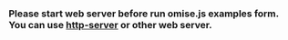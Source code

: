 ### Please start web server before run omise.js examples form. You can use [http-server](https://www.npmjs.com/package/http-server) or other web server.
